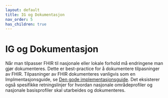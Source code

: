 ```yaml
---
layout: default
title: IG og Dokumentasjon
nav_order: 5
has_children: true
---
```


# IG og Dokumentasjon

Når man tilpasser FHIR til nasjonale eller lokale forhold må endringene man gjør dokumenteres. Dette er best-practice for å dokumentere tilpasninger av FHIR. Tilpasninger av FHIR dokumenteres vanligvis som en Implmentasjonsguide, se [Den gode implementasjonsguide](https://hl7norway.github.io/best-practice/docs/dgi/). Det eksisterer også spesifikke retningslinjer for hvordan nasjonale områdeprofiler og nasjonale basisprofiler skal utarbeides og dokumenteres.

